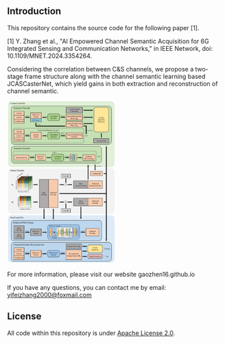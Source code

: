 ## Introduction

This repository contains the source code for the following paper [1].

[1] Y. Zhang et al., "AI Empowered Channel Semantic Acquisition for 6G Integrated Sensing and Communication Networks," in IEEE Network, doi: 10.1109/MNET.2024.3354264.

Considering the correlation between C&S channels, we propose a two-stage frame structure along with the channel semantic learning based JCASCasterNet, which yield gains in both extraction and reconstruction of channel semantic.

<img src="./assets/block_diagram.png" style="width:50%;" />

For more information, please visit our website gaozhen16.github.io

If you have any questions, you can contact me by email: yifeizhang2000@foxmail.com

## License

All code within this repository is under [Apache License 2.0](https://www.apache.org/licenses/LICENSE-2.0).
